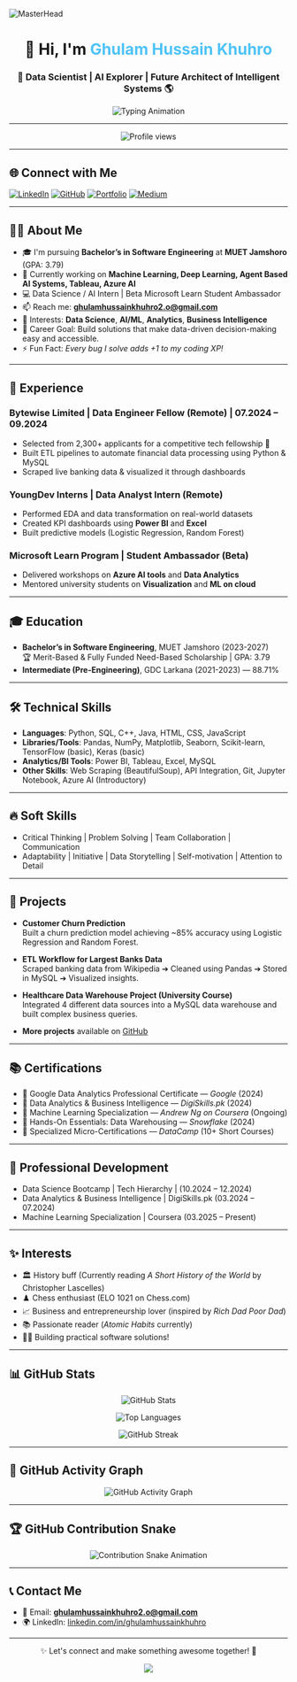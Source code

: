 <!-- Banner -->
![MasterHead](https://repository-images.githubusercontent.com/588181932/e36ec678-7984-4cdd-8e4c-a3932772ff8e)

</p>

<h1 align="center">👋 Hi, I'm <span style="color:#4FC3F7;">Ghulam Hussain Khuhro</span></h1>

<h3 align="center">🚀 Data Scientist | AI Explorer | Future Architect of Intelligent Systems 🌎</h3>

<p align="center">
  <img src="https://readme-typing-svg.demolab.com/?font=Fira+Code&size=24&duration=3000&pause=1000&center=true&vCenter=true&width=900&lines=Turning+Data+into+Decisions;Building+the+Future+with+AI;Empowering+Innovation+through+Analytics;Storytelling+with+Data+Insights" alt="Typing Animation" />
</p>

---

<p align="center">
  <img src="https://komarev.com/ghpvc/?username=ghulamhussainkhuhro&label=Profile%20Views&color=0e75b6&style=flat-square" alt="Profile views"/>
</p>

---

## 🌐 Connect with Me

[![LinkedIn](https://img.shields.io/badge/-LinkedIn-0A66C2?style=for-the-badge&logo=linkedin&logoColor=white)](https://linkedin.com/in/ghulamhussainkhuhro)
[![GitHub](https://img.shields.io/badge/-GitHub-181717?style=for-the-badge&logo=github&logoColor=white)](https://github.com/ghulamhussainkhuhro)
[![Portfolio](https://img.shields.io/badge/-Portfolio-FF5722?style=for-the-badge&logo=web&logoColor=white)](https://ghulamhussainkhuhro.github.io/) 
[![Medium](https://img.shields.io/badge/Medium-12100E?style=for-the-badge&logo=medium&logoColor=white)](https://medium.com/@ghulamhussainkhuhro2.o)

---

## 👨‍💻 About Me
- 🎓 I'm pursuing **Bachelor’s in Software Engineering** at **MUET Jamshoro** (GPA: 3.79)
- 🌱 Currently working on **Machine Learning, Deep Learning, Agent Based AI Systems, Tableau, Azure AI**
- 💻 Data Science / AI Intern | Beta Microsoft Learn Student Ambassador
- 📫 Reach me: **ghulamhussainkhuhro2.o@gmail.com** 
- 🔎 Interests: **Data Science**, **AI/ML**, **Analytics**, **Business Intelligence**
- 🎯 Career Goal: Build solutions that make data-driven decision-making easy and accessible.
- ⚡ Fun Fact: *Every bug I solve adds +1 to my coding XP!*

---

## 🏢 Experience

### Bytewise Limited | Data Engineer Fellow (Remote) | 07.2024 – 09.2024
- Selected from 2,300+ applicants for a competitive tech fellowship 🚀
- Built ETL pipelines to automate financial data processing using Python & MySQL
- Scraped live banking data & visualized it through dashboards

### YoungDev Interns | Data Analyst Intern (Remote)
- Performed EDA and data transformation on real-world datasets
- Created KPI dashboards using **Power BI** and **Excel**
- Built predictive models (Logistic Regression, Random Forest)

### Microsoft Learn Program | Student Ambassador (Beta)
- Delivered workshops on **Azure AI tools** and **Data Analytics**
- Mentored university students on **Visualization** and **ML on cloud**

---

## 🎓 Education
- **Bachelor’s in Software Engineering**, MUET Jamshoro (2023-2027)  
  🏆 Merit-Based & Fully Funded Need-Based Scholarship | GPA: 3.79
- **Intermediate (Pre-Engineering)**, GDC Larkana (2021-2023) — 88.71%

---

## 🛠️ Technical Skills

- **Languages**: Python, SQL, C++, Java, HTML, CSS, JavaScript
- **Libraries/Tools**: Pandas, NumPy, Matplotlib, Seaborn, Scikit-learn, TensorFlow (basic), Keras (basic)
- **Analytics/BI Tools**: Power BI, Tableau, Excel, MySQL
- **Other Skills**: Web Scraping (BeautifulSoup), API Integration, Git, Jupyter Notebook, Azure AI (Introductory)

---

## 🔥 Soft Skills

- Critical Thinking | Problem Solving | Team Collaboration | Communication  
- Adaptability | Initiative | Data Storytelling | Self-motivation | Attention to Detail

---

## 🚀 Projects
- **Customer Churn Prediction**  
  Built a churn prediction model achieving ~85% accuracy using Logistic Regression and Random Forest.
  
- **ETL Workflow for Largest Banks Data**  
  Scraped banking data from Wikipedia ➔ Cleaned using Pandas ➔ Stored in MySQL ➔ Visualized insights.

- **Healthcare Data Warehouse Project (University Course)**  
  Integrated 4 different data sources into a MySQL data warehouse and built complex business queries.

- **More projects** available on [GitHub](https://github.com/ghulamhussainkhuhro)

---

## 📚 Certifications

- 📜 Google Data Analytics Professional Certificate — *Google* (2024)
- 📜 Data Analytics & Business Intelligence — *DigiSkills.pk* (2024)
- 📜 Machine Learning Specialization — *Andrew Ng on Coursera* (Ongoing)
- 📜 Hands-On Essentials: Data Warehousing — *Snowflake* (2024)
- 📜 Specialized Micro-Certifications — *DataCamp* (10+ Short Courses)

---

## 🎯 Professional Development

- Data Science Bootcamp | Tech Hierarchy | (10.2024 – 12.2024)
- Data Analytics & Business Intelligence | DigiSkills.pk (03.2024 – 07.2024)
- Machine Learning Specialization | Coursera (03.2025 – Present)

---

## ✨ Interests
- 🏛️ History buff (Currently reading *A Short History of the World* by Christopher Lascelles)
- ♟️ Chess enthusiast (ELO 1021 on Chess.com)
- 📈 Business and entrepreneurship lover (inspired by *Rich Dad Poor Dad*)
- 📚 Passionate reader (*Atomic Habits* currently)
- 👨‍💻 Building practical software solutions!

---

## 📊 GitHub Stats

<p align="center">
  <img src="https://github-readme-stats.vercel.app/api?username=ghulamhussainkhuhro&show_icons=true&theme=radical&hide_border=true" alt="GitHub Stats" />
</p>

<p align="center">
  <img src="https://github-readme-stats.vercel.app/api/top-langs/?username=ghulamhussainkhuhro&layout=compact&theme=radical&hide_border=true" alt="Top Languages" />
</p>

<p align="center">
  <img src="https://github-readme-streak-stats.herokuapp.com/?user=ghulamhussainkhuhro&theme=radical&hide_border=true" alt="GitHub Streak" />
</p>

---

## 🐍 GitHub Activity Graph

<p align="center">
  <img src="https://github-readme-activity-graph.vercel.app/graph?username=ghulamhussainkhuhro&theme=react-dark&area=true&hide_border=true" alt="GitHub Activity Graph" />
</p>

---

## 🏆 GitHub Contribution Snake

<p align="center">
  <img src="https://raw.githubusercontent.com/ghulamhussainkhuhro/ghulamhussainkhuhro/output/github-contribution-grid-snake.svg" alt="Contribution Snake Animation" />
</p>



---

## 📞 Contact Me
- 📧 Email: **ghulamhussainkhuhro2.o@gmail.com**
- 🌍 LinkedIn: [linkedin.com/in/ghulamhussainkhuhro](https://linkedin.com/in/ghulamhussainkhuhro)

---

<p align="center">✨ Let's connect and make something awesome together! 🚀</p>
<p align="center">
  <img src="https://capsule-render.vercel.app/api?type=waving&height=100&color=gradient&section=footer"/>
</p>
